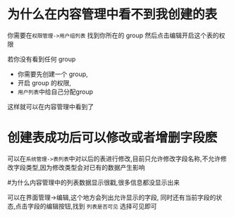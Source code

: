 # 为什么在内容管理中看不到我创建的表

  你需要在`权限管理->用户组列表` 找到你所在的 group 然后点击编辑开启这个表的权限

  若你没有看到任何 group
  - 你需要先创建一个 group,
  - 开启 group 的权限,
  - `用户列表`中给自己分配group

这样就可以在内容管理中看到了

# 创建表成功后可以修改或者增删字段麽

可以在`系统管理->表列表`中对以后的表进行修改,目前只允许修改字段名称,不允许修改字段类型,因为修改类型会对已有的数据产生影响

#为什么内容管理中的列表数据显示很戳,很多信息都没显示出来

可以在界面管理->编辑,这个地方会列出允许显示的字段,
同时还有当前字段的状态,点击字段的编辑按钮,找到
`列表是否可见` 选择可见即可
